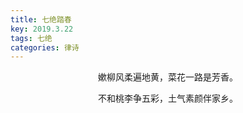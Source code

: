 ```yaml
---
title: 七绝踏春
key: 2019.3.22
tags: 七绝
categories: 律诗
---
```


<p align="center">嫰柳风柔遍地黄，菜花一路是芳香。
</p>
<p align="center">不和桃李争五彩，土气素颜伴家乡。
</p>
<p align="center"></br>
</p>
